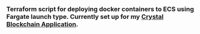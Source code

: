 ### Terraform script for deploying docker containers to ECS using Fargate launch type. Currently set up for my [Crystal Blockchain Application](https://github.com/bradford-hamilton/crystal-blockchain).